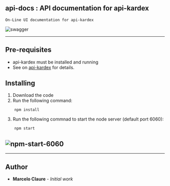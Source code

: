 ## api-docs : API documentation for api-kardex  
```
On-Line UI documentation for api-kardex
```
![swagger](https://user-images.githubusercontent.com/24611413/77260845-c53d2380-6c60-11ea-935f-a622ca7064df.jpg)

---
## Pre-requisites

* api-kardex must be installed and running
* See on [api-kardex](https://github.com/mclaure/kardex-event/tree/master/src/api-kardex) for details.

## Installing

1. Download the code
2. Run the following command:
```
    npm install
```
3. Run the following commnad to start the node server (default port 6060):
```
    npm start
```
![npm-start-6060](https://user-images.githubusercontent.com/24611413/77260833-accd0900-6c60-11ea-8765-65d0eaa6fd90.jpg)
---
---
## Author

* **Marcelo Claure** - *Initial work*
